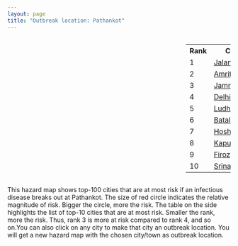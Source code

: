 ```yaml
---
layout: page
title: "Outbreak location: Pathankot"
---
```

<div style="width: 100%; overflow: auto;">
<div style="width: 75%; float: left;">
<div id="mapid">
<script src="https://buda-magenta.github.io/hazard_map/load_map.js"></script>

<script>
var marker_outbreak = L.marker([32.301710, 75.658642],{"autoPan": true}).addTo(map); marker_outbreak.bindTooltip("Pathankot").openTooltip();

var circle_1 = L.circle([31.292011, 75.568058], {"pane": "markerPane", "color": "red", "fill": true, "fillOpacity": 0.2, "fillRule": "evenodd", "lineCap": "round", "lineJoin": "round", "opacity": 1.0, "radius": 142162, "stroke": true, "weight": 3}).addTo(map);
circle_1.bindTooltip("Jalandhar<br>rank: 1<br>hazard index: 0.142163")
circle_1.bindPopup('<a href="https://buda-magenta.github.io/hazard_map/Jalandhar">Jalandhar</a>')

var circle_2 = L.circle([31.634308, 74.873679], {"pane": "markerPane", "color": "red", "fill": true, "fillOpacity": 0.2, "fillRule": "evenodd", "lineCap": "round", "lineJoin": "round", "opacity": 1.0, "radius": 104623, "stroke": true, "weight": 3}).addTo(map);
circle_2.bindTooltip("Amritsar<br>rank: 2<br>hazard index: 0.104623")
circle_2.bindPopup('<a href="https://buda-magenta.github.io/hazard_map/Amritsar">Amritsar</a>')

var circle_3 = L.circle([32.718561, 74.858092], {"pane": "markerPane", "color": "red", "fill": true, "fillOpacity": 0.2, "fillRule": "evenodd", "lineCap": "round", "lineJoin": "round", "opacity": 1.0, "radius": 49154, "stroke": true, "weight": 3}).addTo(map);
circle_3.bindTooltip("Jammu<br>rank: 3<br>hazard index: 0.049154")
circle_3.bindPopup('<a href="https://buda-magenta.github.io/hazard_map/Jammu">Jammu</a>')

var circle_4 = L.circle([28.651718, 77.221939], {"pane": "markerPane", "color": "red", "fill": true, "fillOpacity": 0.2, "fillRule": "evenodd", "lineCap": "round", "lineJoin": "round", "opacity": 1.0, "radius": 31518, "stroke": true, "weight": 3}).addTo(map);
circle_4.bindTooltip("Delhi<br>rank: 4<br>hazard index: 0.031518")
circle_4.bindPopup('<a href="https://buda-magenta.github.io/hazard_map/Delhi">Delhi</a>')

var circle_5 = L.circle([30.909016, 75.851601], {"pane": "markerPane", "color": "red", "fill": true, "fillOpacity": 0.2, "fillRule": "evenodd", "lineCap": "round", "lineJoin": "round", "opacity": 1.0, "radius": 16724, "stroke": true, "weight": 3}).addTo(map);
circle_5.bindTooltip("Ludhiana<br>rank: 5<br>hazard index: 0.016725")
circle_5.bindPopup('<a href="https://buda-magenta.github.io/hazard_map/Ludhiana">Ludhiana</a>')

var circle_6 = L.circle([31.819303, 75.199994], {"pane": "markerPane", "color": "red", "fill": true, "fillOpacity": 0.2, "fillRule": "evenodd", "lineCap": "round", "lineJoin": "round", "opacity": 1.0, "radius": 14445, "stroke": true, "weight": 3}).addTo(map);
circle_6.bindTooltip("Batala<br>rank: 6<br>hazard index: 0.014445")
circle_6.bindPopup('<a href="https://buda-magenta.github.io/hazard_map/Batala">Batala</a>')

var circle_7 = L.circle([31.608574, 75.846442], {"pane": "markerPane", "color": "red", "fill": true, "fillOpacity": 0.2, "fillRule": "evenodd", "lineCap": "round", "lineJoin": "round", "opacity": 1.0, "radius": 13960, "stroke": true, "weight": 3}).addTo(map);
circle_7.bindTooltip("Hoshiarpur<br>rank: 7<br>hazard index: 0.013960")
circle_7.bindPopup('<a href="https://buda-magenta.github.io/hazard_map/Hoshiarpur">Hoshiarpur</a>')

var circle_8 = L.circle([31.385241, 75.305523], {"pane": "markerPane", "color": "red", "fill": true, "fillOpacity": 0.2, "fillRule": "evenodd", "lineCap": "round", "lineJoin": "round", "opacity": 1.0, "radius": 3318, "stroke": true, "weight": 3}).addTo(map);
circle_8.bindTooltip("Kapurthala<br>rank: 8<br>hazard index: 0.003318")
circle_8.bindPopup('<a href="https://buda-magenta.github.io/hazard_map/Kapurthala">Kapurthala</a>')

var circle_9 = L.circle([30.885100, 74.660141], {"pane": "markerPane", "color": "red", "fill": true, "fillOpacity": 0.2, "fillRule": "evenodd", "lineCap": "round", "lineJoin": "round", "opacity": 1.0, "radius": 3256, "stroke": true, "weight": 3}).addTo(map);
circle_9.bindTooltip("Firozpur<br>rank: 9<br>hazard index: 0.003257")
circle_9.bindPopup('<a href="https://buda-magenta.github.io/hazard_map/Firozpur">Firozpur</a>')

var circle_10 = L.circle([34.074744, 74.820444], {"pane": "markerPane", "color": "red", "fill": true, "fillOpacity": 0.2, "fillRule": "evenodd", "lineCap": "round", "lineJoin": "round", "opacity": 1.0, "radius": 1685, "stroke": true, "weight": 3}).addTo(map);
circle_10.bindTooltip("Srinagar<br>rank: 10<br>hazard index: 0.001686")
circle_10.bindPopup('<a href="https://buda-magenta.github.io/hazard_map/Srinagar">Srinagar</a>')

var circle_11 = L.circle([31.104153, 77.170973], {"pane": "markerPane", "color": "red", "fill": true, "fillOpacity": 0.2, "fillRule": "evenodd", "lineCap": "round", "lineJoin": "round", "opacity": 1.0, "radius": 1322, "stroke": true, "weight": 3}).addTo(map);
circle_11.bindTooltip("Shimla<br>rank: 11<br>hazard index: 0.001323")
circle_11.bindPopup('<a href="https://buda-magenta.github.io/hazard_map/Shimla">Shimla</a>')

var circle_12 = L.circle([30.783987, 75.160574], {"pane": "markerPane", "color": "red", "fill": true, "fillOpacity": 0.2, "fillRule": "evenodd", "lineCap": "round", "lineJoin": "round", "opacity": 1.0, "radius": 1172, "stroke": true, "weight": 3}).addTo(map);
circle_12.bindTooltip("Moga<br>rank: 12<br>hazard index: 0.001172")
circle_12.bindPopup('<a href="https://buda-magenta.github.io/hazard_map/Moga">Moga</a>')

var circle_13 = L.circle([19.075990, 72.877393], {"pane": "markerPane", "color": "red", "fill": true, "fillOpacity": 0.2, "fillRule": "evenodd", "lineCap": "round", "lineJoin": "round", "opacity": 1.0, "radius": 1100, "stroke": true, "weight": 3}).addTo(map);
circle_13.bindTooltip("Mumbai<br>rank: 13<br>hazard index: 0.001101")
circle_13.bindPopup('<a href="https://buda-magenta.github.io/hazard_map/Mumbai">Mumbai</a>')

var circle_14 = L.circle([30.733442, 76.779714], {"pane": "markerPane", "color": "red", "fill": true, "fillOpacity": 0.2, "fillRule": "evenodd", "lineCap": "round", "lineJoin": "round", "opacity": 1.0, "radius": 1080, "stroke": true, "weight": 3}).addTo(map);
circle_14.bindTooltip("Chandigarh<br>rank: 14<br>hazard index: 0.001081")
circle_14.bindPopup('<a href="https://buda-magenta.github.io/hazard_map/Chandigarh">Chandigarh</a>')

var circle_15 = L.circle([26.838100, 80.934600], {"pane": "markerPane", "color": "red", "fill": true, "fillOpacity": 0.2, "fillRule": "evenodd", "lineCap": "round", "lineJoin": "round", "opacity": 1.0, "radius": 712, "stroke": true, "weight": 3}).addTo(map);
circle_15.bindTooltip("Lucknow<br>rank: 15<br>hazard index: 0.000713")
circle_15.bindPopup('<a href="https://buda-magenta.github.io/hazard_map/Lucknow">Lucknow</a>')

var circle_16 = L.circle([29.988077, 77.508130], {"pane": "markerPane", "color": "red", "fill": true, "fillOpacity": 0.2, "fillRule": "evenodd", "lineCap": "round", "lineJoin": "round", "opacity": 1.0, "radius": 675, "stroke": true, "weight": 3}).addTo(map);
circle_16.bindTooltip("Saharanpur<br>rank: 16<br>hazard index: 0.000676")
circle_16.bindPopup('<a href="https://buda-magenta.github.io/hazard_map/Saharanpur">Saharanpur</a>')

var circle_17 = L.circle([30.533129, 75.880760], {"pane": "markerPane", "color": "red", "fill": true, "fillOpacity": 0.2, "fillRule": "evenodd", "lineCap": "round", "lineJoin": "round", "opacity": 1.0, "radius": 627, "stroke": true, "weight": 3}).addTo(map);
circle_17.bindTooltip("Malerkotla<br>rank: 17<br>hazard index: 0.000627")
circle_17.bindPopup('<a href="https://buda-magenta.github.io/hazard_map/Malerkotla">Malerkotla</a>')

var circle_18 = L.circle([30.883006, 75.869732], {"pane": "markerPane", "color": "red", "fill": true, "fillOpacity": 0.2, "fillRule": "evenodd", "lineCap": "round", "lineJoin": "round", "opacity": 1.0, "radius": 608, "stroke": true, "weight": 3}).addTo(map);
circle_18.bindTooltip("S.A.S. Nagar<br>rank: 18<br>hazard index: 0.000609")
circle_18.bindPopup('<a href="https://buda-magenta.github.io/hazard_map/S.A.S._Nagar">S.A.S. Nagar</a>')

var circle_19 = L.circle([26.460914, 80.321759], {"pane": "markerPane", "color": "red", "fill": true, "fillOpacity": 0.2, "fillRule": "evenodd", "lineCap": "round", "lineJoin": "round", "opacity": 1.0, "radius": 600, "stroke": true, "weight": 3}).addTo(map);
circle_19.bindTooltip("Kanpur<br>rank: 19<br>hazard index: 0.000601")
circle_19.bindPopup('<a href="https://buda-magenta.github.io/hazard_map/Kanpur">Kanpur</a>')

var circle_20 = L.circle([25.531031, 78.652689], {"pane": "markerPane", "color": "red", "fill": true, "fillOpacity": 0.2, "fillRule": "evenodd", "lineCap": "round", "lineJoin": "round", "opacity": 1.0, "radius": 599, "stroke": true, "weight": 3}).addTo(map);
circle_20.bindTooltip("Jhansi<br>rank: 20<br>hazard index: 0.000599")
circle_20.bindPopup('<a href="https://buda-magenta.github.io/hazard_map/Jhansi">Jhansi</a>')

var circle_21 = L.circle([29.391275, 76.977168], {"pane": "markerPane", "color": "red", "fill": true, "fillOpacity": 0.2, "fillRule": "evenodd", "lineCap": "round", "lineJoin": "round", "opacity": 1.0, "radius": 538, "stroke": true, "weight": 3}).addTo(map);
circle_21.bindTooltip("Panipat<br>rank: 21<br>hazard index: 0.000539")
circle_21.bindPopup('<a href="https://buda-magenta.github.io/hazard_map/Panipat">Panipat</a>')

var circle_22 = L.circle([23.021624, 72.579707], {"pane": "markerPane", "color": "red", "fill": true, "fillOpacity": 0.2, "fillRule": "evenodd", "lineCap": "round", "lineJoin": "round", "opacity": 1.0, "radius": 532, "stroke": true, "weight": 3}).addTo(map);
circle_22.bindTooltip("Ahmedabad<br>rank: 22<br>hazard index: 0.000532")
circle_22.bindPopup('<a href="https://buda-magenta.github.io/hazard_map/Ahmedabad">Ahmedabad</a>')

var circle_23 = L.circle([29.680327, 76.989625], {"pane": "markerPane", "color": "red", "fill": true, "fillOpacity": 0.2, "fillRule": "evenodd", "lineCap": "round", "lineJoin": "round", "opacity": 1.0, "radius": 525, "stroke": true, "weight": 3}).addTo(map);
circle_23.bindTooltip("Karnal<br>rank: 23<br>hazard index: 0.000525")
circle_23.bindPopup('<a href="https://buda-magenta.github.io/hazard_map/Karnal">Karnal</a>')

var circle_24 = L.circle([22.541418, 88.357691], {"pane": "markerPane", "color": "red", "fill": true, "fillOpacity": 0.2, "fillRule": "evenodd", "lineCap": "round", "lineJoin": "round", "opacity": 1.0, "radius": 496, "stroke": true, "weight": 3}).addTo(map);
circle_24.bindTooltip("Kolkata<br>rank: 24<br>hazard index: 0.000496")
circle_24.bindPopup('<a href="https://buda-magenta.github.io/hazard_map/Kolkata">Kolkata</a>')

var circle_25 = L.circle([28.428262, 77.002700], {"pane": "markerPane", "color": "red", "fill": true, "fillOpacity": 0.2, "fillRule": "evenodd", "lineCap": "round", "lineJoin": "round", "opacity": 1.0, "radius": 445, "stroke": true, "weight": 3}).addTo(map);
circle_25.bindTooltip("Gurgaon<br>rank: 25<br>hazard index: 0.000446")
circle_25.bindPopup('<a href="https://buda-magenta.github.io/hazard_map/Gurgaon">Gurgaon</a>')

var circle_26 = L.circle([28.863842, 78.805778], {"pane": "markerPane", "color": "red", "fill": true, "fillOpacity": 0.2, "fillRule": "evenodd", "lineCap": "round", "lineJoin": "round", "opacity": 1.0, "radius": 434, "stroke": true, "weight": 3}).addTo(map);
circle_26.bindTooltip("Moradabad<br>rank: 26<br>hazard index: 0.000434")
circle_26.bindPopup('<a href="https://buda-magenta.github.io/hazard_map/Moradabad">Moradabad</a>')

var circle_27 = L.circle([28.402979, 77.310384], {"pane": "markerPane", "color": "red", "fill": true, "fillOpacity": 0.2, "fillRule": "evenodd", "lineCap": "round", "lineJoin": "round", "opacity": 1.0, "radius": 409, "stroke": true, "weight": 3}).addTo(map);
circle_27.bindTooltip("Faridabad<br>rank: 27<br>hazard index: 0.000409")
circle_27.bindPopup('<a href="https://buda-magenta.github.io/hazard_map/Faridabad">Faridabad</a>')

var circle_28 = L.circle([28.457876, 79.405571], {"pane": "markerPane", "color": "red", "fill": true, "fillOpacity": 0.2, "fillRule": "evenodd", "lineCap": "round", "lineJoin": "round", "opacity": 1.0, "radius": 369, "stroke": true, "weight": 3}).addTo(map);
circle_28.bindTooltip("Bareilly<br>rank: 28<br>hazard index: 0.000370")
circle_28.bindPopup('<a href="https://buda-magenta.github.io/hazard_map/Bareilly">Bareilly</a>')

var circle_29 = L.circle([30.179115, 75.047102], {"pane": "markerPane", "color": "red", "fill": true, "fillOpacity": 0.2, "fillRule": "evenodd", "lineCap": "round", "lineJoin": "round", "opacity": 1.0, "radius": 353, "stroke": true, "weight": 3}).addTo(map);
circle_29.bindTooltip("Bathinda<br>rank: 29<br>hazard index: 0.000353")
circle_29.bindPopup('<a href="https://buda-magenta.github.io/hazard_map/Bathinda">Bathinda</a>')

var circle_30 = L.circle([28.901090, 76.580194], {"pane": "markerPane", "color": "red", "fill": true, "fillOpacity": 0.2, "fillRule": "evenodd", "lineCap": "round", "lineJoin": "round", "opacity": 1.0, "radius": 324, "stroke": true, "weight": 3}).addTo(map);
circle_30.bindTooltip("Rohtak<br>rank: 30<br>hazard index: 0.000324")
circle_30.bindPopup('<a href="https://buda-magenta.github.io/hazard_map/Rohtak">Rohtak</a>')

var circle_31 = L.circle([12.979120, 77.591300], {"pane": "markerPane", "color": "red", "fill": true, "fillOpacity": 0.2, "fillRule": "evenodd", "lineCap": "round", "lineJoin": "round", "opacity": 1.0, "radius": 284, "stroke": true, "weight": 3}).addTo(map);
circle_31.bindTooltip("Bangalore<br>rank: 31<br>hazard index: 0.000285")
circle_31.bindPopup('<a href="https://buda-magenta.github.io/hazard_map/Bangalore">Bangalore</a>')

var circle_32 = L.circle([29.000653, 77.768229], {"pane": "markerPane", "color": "red", "fill": true, "fillOpacity": 0.2, "fillRule": "evenodd", "lineCap": "round", "lineJoin": "round", "opacity": 1.0, "radius": 274, "stroke": true, "weight": 3}).addTo(map);
circle_32.bindTooltip("Meerut<br>rank: 32<br>hazard index: 0.000274")
circle_32.bindPopup('<a href="https://buda-magenta.github.io/hazard_map/Meerut">Meerut</a>')

var circle_33 = L.circle([30.145054, 74.195660], {"pane": "markerPane", "color": "red", "fill": true, "fillOpacity": 0.2, "fillRule": "evenodd", "lineCap": "round", "lineJoin": "round", "opacity": 1.0, "radius": 257, "stroke": true, "weight": 3}).addTo(map);
circle_33.bindTooltip("Abohar<br>rank: 33<br>hazard index: 0.000258")
circle_33.bindPopup('<a href="https://buda-magenta.github.io/hazard_map/Abohar">Abohar</a>')

var circle_34 = L.circle([29.003314, 77.016732], {"pane": "markerPane", "color": "red", "fill": true, "fillOpacity": 0.2, "fillRule": "evenodd", "lineCap": "round", "lineJoin": "round", "opacity": 1.0, "radius": 252, "stroke": true, "weight": 3}).addTo(map);
circle_34.bindTooltip("Sonipat<br>rank: 34<br>hazard index: 0.000252")
circle_34.bindPopup('<a href="https://buda-magenta.github.io/hazard_map/Sonipat">Sonipat</a>')

var circle_35 = L.circle([26.671329, 83.364583], {"pane": "markerPane", "color": "red", "fill": true, "fillOpacity": 0.2, "fillRule": "evenodd", "lineCap": "round", "lineJoin": "round", "opacity": 1.0, "radius": 242, "stroke": true, "weight": 3}).addTo(map);
circle_35.bindTooltip("Gorakhpur<br>rank: 35<br>hazard index: 0.000243")
circle_35.bindPopup('<a href="https://buda-magenta.github.io/hazard_map/Gorakhpur">Gorakhpur</a>')

var circle_36 = L.circle([26.296772, 73.035143], {"pane": "markerPane", "color": "red", "fill": true, "fillOpacity": 0.2, "fillRule": "evenodd", "lineCap": "round", "lineJoin": "round", "opacity": 1.0, "radius": 233, "stroke": true, "weight": 3}).addTo(map);
circle_36.bindTooltip("Jodhpur<br>rank: 36<br>hazard index: 0.000234")
circle_36.bindPopup('<a href="https://buda-magenta.github.io/hazard_map/Jodhpur">Jodhpur</a>')

var circle_37 = L.circle([25.609324, 85.123525], {"pane": "markerPane", "color": "red", "fill": true, "fillOpacity": 0.2, "fillRule": "evenodd", "lineCap": "round", "lineJoin": "round", "opacity": 1.0, "radius": 204, "stroke": true, "weight": 3}).addTo(map);
circle_37.bindTooltip("Patna<br>rank: 37<br>hazard index: 0.000205")
circle_37.bindPopup('<a href="https://buda-magenta.github.io/hazard_map/Patna">Patna</a>')

var circle_38 = L.circle([27.175255, 78.009816], {"pane": "markerPane", "color": "red", "fill": true, "fillOpacity": 0.2, "fillRule": "evenodd", "lineCap": "round", "lineJoin": "round", "opacity": 1.0, "radius": 199, "stroke": true, "weight": 3}).addTo(map);
circle_38.bindTooltip("Agra<br>rank: 38<br>hazard index: 0.000199")
circle_38.bindPopup('<a href="https://buda-magenta.github.io/hazard_map/Agra">Agra</a>')

var circle_39 = L.circle([17.388786, 78.461065], {"pane": "markerPane", "color": "red", "fill": true, "fillOpacity": 0.2, "fillRule": "evenodd", "lineCap": "round", "lineJoin": "round", "opacity": 1.0, "radius": 199, "stroke": true, "weight": 3}).addTo(map);
circle_39.bindTooltip("Hyderabad<br>rank: 39<br>hazard index: 0.000199")
circle_39.bindPopup('<a href="https://buda-magenta.github.io/hazard_map/Hyderabad">Hyderabad</a>')

var circle_40 = L.circle([26.915458, 75.818982], {"pane": "markerPane", "color": "red", "fill": true, "fillOpacity": 0.2, "fillRule": "evenodd", "lineCap": "round", "lineJoin": "round", "opacity": 1.0, "radius": 193, "stroke": true, "weight": 3}).addTo(map);
circle_40.bindTooltip("Jaipur<br>rank: 40<br>hazard index: 0.000193")
circle_40.bindPopup('<a href="https://buda-magenta.github.io/hazard_map/Jaipur">Jaipur</a>')

var circle_41 = L.circle([30.384367, 76.770421], {"pane": "markerPane", "color": "red", "fill": true, "fillOpacity": 0.2, "fillRule": "evenodd", "lineCap": "round", "lineJoin": "round", "opacity": 1.0, "radius": 190, "stroke": true, "weight": 3}).addTo(map);
circle_41.bindTooltip("Ambala<br>rank: 41<br>hazard index: 0.000191")
circle_41.bindPopup('<a href="https://buda-magenta.github.io/hazard_map/Ambala">Ambala</a>')

var circle_42 = L.circle([29.583333, 75.083333], {"pane": "markerPane", "color": "red", "fill": true, "fillOpacity": 0.2, "fillRule": "evenodd", "lineCap": "round", "lineJoin": "round", "opacity": 1.0, "radius": 190, "stroke": true, "weight": 3}).addTo(map);
circle_42.bindTooltip("Sirsa<br>rank: 42<br>hazard index: 0.000191")
circle_42.bindPopup('<a href="https://buda-magenta.github.io/hazard_map/Sirsa">Sirsa</a>')

var circle_43 = L.circle([27.876990, 78.137290], {"pane": "markerPane", "color": "red", "fill": true, "fillOpacity": 0.2, "fillRule": "evenodd", "lineCap": "round", "lineJoin": "round", "opacity": 1.0, "radius": 182, "stroke": true, "weight": 3}).addTo(map);
circle_43.bindTooltip("Aligarh<br>rank: 43<br>hazard index: 0.000182")
circle_43.bindPopup('<a href="https://buda-magenta.github.io/hazard_map/Aligarh">Aligarh</a>')

var circle_44 = L.circle([28.733400, 77.298600], {"pane": "markerPane", "color": "red", "fill": true, "fillOpacity": 0.2, "fillRule": "evenodd", "lineCap": "round", "lineJoin": "round", "opacity": 1.0, "radius": 179, "stroke": true, "weight": 3}).addTo(map);
circle_44.bindTooltip("Loni<br>rank: 44<br>hazard index: 0.000180")
circle_44.bindPopup('<a href="https://buda-magenta.github.io/hazard_map/Loni">Loni</a>')

var circle_45 = L.circle([13.083694, 80.270186], {"pane": "markerPane", "color": "red", "fill": true, "fillOpacity": 0.2, "fillRule": "evenodd", "lineCap": "round", "lineJoin": "round", "opacity": 1.0, "radius": 173, "stroke": true, "weight": 3}).addTo(map);
circle_45.bindTooltip("Chennai<br>rank: 45<br>hazard index: 0.000174")
circle_45.bindPopup('<a href="https://buda-magenta.github.io/hazard_map/Chennai">Chennai</a>')

var circle_46 = L.circle([25.335649, 83.007629], {"pane": "markerPane", "color": "red", "fill": true, "fillOpacity": 0.2, "fillRule": "evenodd", "lineCap": "round", "lineJoin": "round", "opacity": 1.0, "radius": 173, "stroke": true, "weight": 3}).addTo(map);
circle_46.bindTooltip("Varanasi<br>rank: 46<br>hazard index: 0.000173")
circle_46.bindPopup('<a href="https://buda-magenta.github.io/hazard_map/Varanasi">Varanasi</a>')

var circle_47 = L.circle([30.283140, 74.522997], {"pane": "markerPane", "color": "red", "fill": true, "fillOpacity": 0.2, "fillRule": "evenodd", "lineCap": "round", "lineJoin": "round", "opacity": 1.0, "radius": 173, "stroke": true, "weight": 3}).addTo(map);
circle_47.bindTooltip("Muktsar<br>rank: 47<br>hazard index: 0.000173")
circle_47.bindPopup('<a href="https://buda-magenta.github.io/hazard_map/Muktsar">Muktsar</a>')

var circle_48 = L.circle([18.521428, 73.854454], {"pane": "markerPane", "color": "red", "fill": true, "fillOpacity": 0.2, "fillRule": "evenodd", "lineCap": "round", "lineJoin": "round", "opacity": 1.0, "radius": 169, "stroke": true, "weight": 3}).addTo(map);
circle_48.bindTooltip("Pune<br>rank: 48<br>hazard index: 0.000169")
circle_48.bindPopup('<a href="https://buda-magenta.github.io/hazard_map/Pune">Pune</a>')

var circle_49 = L.circle([29.168807, 75.746110], {"pane": "markerPane", "color": "red", "fill": true, "fillOpacity": 0.2, "fillRule": "evenodd", "lineCap": "round", "lineJoin": "round", "opacity": 1.0, "radius": 165, "stroke": true, "weight": 3}).addTo(map);
circle_49.bindTooltip("Hisar<br>rank: 49<br>hazard index: 0.000166")
circle_49.bindPopup('<a href="https://buda-magenta.github.io/hazard_map/Hisar">Hisar</a>')

var circle_50 = L.circle([23.258486, 77.401989], {"pane": "markerPane", "color": "red", "fill": true, "fillOpacity": 0.2, "fillRule": "evenodd", "lineCap": "round", "lineJoin": "round", "opacity": 1.0, "radius": 157, "stroke": true, "weight": 3}).addTo(map);
circle_50.bindTooltip("Bhopal<br>rank: 50<br>hazard index: 0.000158")
circle_50.bindPopup('<a href="https://buda-magenta.github.io/hazard_map/Bhopal">Bhopal</a>')

var circle_51 = L.circle([28.015929, 73.317137], {"pane": "markerPane", "color": "red", "fill": true, "fillOpacity": 0.2, "fillRule": "evenodd", "lineCap": "round", "lineJoin": "round", "opacity": 1.0, "radius": 146, "stroke": true, "weight": 3}).addTo(map);
circle_51.bindTooltip("Bikaner<br>rank: 51<br>hazard index: 0.000146")
circle_51.bindPopup('<a href="https://buda-magenta.github.io/hazard_map/Bikaner">Bikaner</a>')

var circle_52 = L.circle([25.438130, 81.833800], {"pane": "markerPane", "color": "red", "fill": true, "fillOpacity": 0.2, "fillRule": "evenodd", "lineCap": "round", "lineJoin": "round", "opacity": 1.0, "radius": 145, "stroke": true, "weight": 3}).addTo(map);
circle_52.bindTooltip("Allahabad<br>rank: 52<br>hazard index: 0.000146")
circle_52.bindPopup('<a href="https://buda-magenta.github.io/hazard_map/Allahabad">Allahabad</a>')

var circle_53 = L.circle([28.660965, 76.834676], {"pane": "markerPane", "color": "red", "fill": true, "fillOpacity": 0.2, "fillRule": "evenodd", "lineCap": "round", "lineJoin": "round", "opacity": 1.0, "radius": 142, "stroke": true, "weight": 3}).addTo(map);
circle_53.bindTooltip("Bahadurgarh<br>rank: 53<br>hazard index: 0.000143")
circle_53.bindPopup('<a href="https://buda-magenta.github.io/hazard_map/Bahadurgarh">Bahadurgarh</a>')

var circle_54 = L.circle([21.170200, 72.831100], {"pane": "markerPane", "color": "red", "fill": true, "fillOpacity": 0.2, "fillRule": "evenodd", "lineCap": "round", "lineJoin": "round", "opacity": 1.0, "radius": 133, "stroke": true, "weight": 3}).addTo(map);
circle_54.bindTooltip("Surat<br>rank: 54<br>hazard index: 0.000133")
circle_54.bindPopup('<a href="https://buda-magenta.github.io/hazard_map/Surat">Surat</a>')

var circle_55 = L.circle([29.301826, 76.338471], {"pane": "markerPane", "color": "red", "fill": true, "fillOpacity": 0.2, "fillRule": "evenodd", "lineCap": "round", "lineJoin": "round", "opacity": 1.0, "radius": 123, "stroke": true, "weight": 3}).addTo(map);
circle_55.bindTooltip("Jind<br>rank: 55<br>hazard index: 0.000123")
circle_55.bindPopup('<a href="https://buda-magenta.github.io/hazard_map/Jind">Jind</a>')

var circle_56 = L.circle([28.753900, 77.399900], {"pane": "markerPane", "color": "red", "fill": true, "fillOpacity": 0.2, "fillRule": "evenodd", "lineCap": "round", "lineJoin": "round", "opacity": 1.0, "radius": 121, "stroke": true, "weight": 3}).addTo(map);
circle_56.bindTooltip("Khora<br>rank: 56<br>hazard index: 0.000121")
circle_56.bindPopup('<a href="https://buda-magenta.github.io/hazard_map/Khora">Khora</a>')

var circle_57 = L.circle([21.149813, 79.082056], {"pane": "markerPane", "color": "red", "fill": true, "fillOpacity": 0.2, "fillRule": "evenodd", "lineCap": "round", "lineJoin": "round", "opacity": 1.0, "radius": 118, "stroke": true, "weight": 3}).addTo(map);
circle_57.bindTooltip("Nagpur<br>rank: 57<br>hazard index: 0.000118")
circle_57.bindPopup('<a href="https://buda-magenta.github.io/hazard_map/Nagpur">Nagpur</a>')

var circle_58 = L.circle([26.203725, 78.157363], {"pane": "markerPane", "color": "red", "fill": true, "fillOpacity": 0.2, "fillRule": "evenodd", "lineCap": "round", "lineJoin": "round", "opacity": 1.0, "radius": 115, "stroke": true, "weight": 3}).addTo(map);
circle_58.bindTooltip("Gwalior<br>rank: 58<br>hazard index: 0.000116")
circle_58.bindPopup('<a href="https://buda-magenta.github.io/hazard_map/Gwalior">Gwalior</a>')

var circle_59 = L.circle([30.211200, 77.286390], {"pane": "markerPane", "color": "red", "fill": true, "fillOpacity": 0.2, "fillRule": "evenodd", "lineCap": "round", "lineJoin": "round", "opacity": 1.0, "radius": 107, "stroke": true, "weight": 3}).addTo(map);
circle_59.bindTooltip("Yamunanagar<br>rank: 59<br>hazard index: 0.000108")
circle_59.bindPopup('<a href="https://buda-magenta.github.io/hazard_map/Yamunanagar">Yamunanagar</a>')

var circle_60 = L.circle([30.370469, 75.504017], {"pane": "markerPane", "color": "red", "fill": true, "fillOpacity": 0.2, "fillRule": "evenodd", "lineCap": "round", "lineJoin": "round", "opacity": 1.0, "radius": 106, "stroke": true, "weight": 3}).addTo(map);
circle_60.bindTooltip("Barnala<br>rank: 60<br>hazard index: 0.000107")
circle_60.bindPopup('<a href="https://buda-magenta.github.io/hazard_map/Barnala">Barnala</a>')

var circle_61 = L.circle([30.325565, 78.043681], {"pane": "markerPane", "color": "red", "fill": true, "fillOpacity": 0.2, "fillRule": "evenodd", "lineCap": "round", "lineJoin": "round", "opacity": 1.0, "radius": 101, "stroke": true, "weight": 3}).addTo(map);
circle_61.bindTooltip("Dehradun<br>rank: 61<br>hazard index: 0.000101")
circle_61.bindPopup('<a href="https://buda-magenta.github.io/hazard_map/Dehradun">Dehradun</a>')

var circle_62 = L.circle([15.398403, 73.812918], {"pane": "markerPane", "color": "red", "fill": true, "fillOpacity": 0.2, "fillRule": "evenodd", "lineCap": "round", "lineJoin": "round", "opacity": 1.0, "radius": 101, "stroke": true, "weight": 3}).addTo(map);
circle_62.bindTooltip("Vasco Da Gama<br>rank: 62<br>hazard index: 0.000101")
circle_62.bindPopup('<a href="https://buda-magenta.github.io/hazard_map/Vasco_Da_Gama">Vasco Da Gama</a>')

var circle_63 = L.circle([29.938447, 78.145298], {"pane": "markerPane", "color": "red", "fill": true, "fillOpacity": 0.2, "fillRule": "evenodd", "lineCap": "round", "lineJoin": "round", "opacity": 1.0, "radius": 101, "stroke": true, "weight": 3}).addTo(map);
circle_63.bindTooltip("Haridwar<br>rank: 63<br>hazard index: 0.000101")
circle_63.bindPopup('<a href="https://buda-magenta.github.io/hazard_map/Haridwar">Haridwar</a>')

var circle_64 = L.circle([26.180598, 91.753943], {"pane": "markerPane", "color": "red", "fill": true, "fillOpacity": 0.2, "fillRule": "evenodd", "lineCap": "round", "lineJoin": "round", "opacity": 1.0, "radius": 99, "stroke": true, "weight": 3}).addTo(map);
circle_64.bindTooltip("Guwahati<br>rank: 64<br>hazard index: 0.000099")
circle_64.bindPopup('<a href="https://buda-magenta.github.io/hazard_map/Guwahati">Guwahati</a>')

var circle_65 = L.circle([30.209087, 76.339872], {"pane": "markerPane", "color": "red", "fill": true, "fillOpacity": 0.2, "fillRule": "evenodd", "lineCap": "round", "lineJoin": "round", "opacity": 1.0, "radius": 98, "stroke": true, "weight": 3}).addTo(map);
circle_65.bindTooltip("Patiala<br>rank: 65<br>hazard index: 0.000098")
circle_65.bindPopup('<a href="https://buda-magenta.github.io/hazard_map/Patiala">Patiala</a>')

var circle_66 = L.circle([29.448006, 77.740685], {"pane": "markerPane", "color": "red", "fill": true, "fillOpacity": 0.2, "fillRule": "evenodd", "lineCap": "round", "lineJoin": "round", "opacity": 1.0, "radius": 98, "stroke": true, "weight": 3}).addTo(map);
circle_66.bindTooltip("Muzaffarnagar<br>rank: 66<br>hazard index: 0.000098")
circle_66.bindPopup('<a href="https://buda-magenta.github.io/hazard_map/Muzaffarnagar">Muzaffarnagar</a>')

var circle_67 = L.circle([28.740613, 77.835426], {"pane": "markerPane", "color": "red", "fill": true, "fillOpacity": 0.2, "fillRule": "evenodd", "lineCap": "round", "lineJoin": "round", "opacity": 1.0, "radius": 92, "stroke": true, "weight": 3}).addTo(map);
circle_67.bindTooltip("Hapur<br>rank: 67<br>hazard index: 0.000093")
circle_67.bindPopup('<a href="https://buda-magenta.github.io/hazard_map/Hapur">Hapur</a>')

var circle_68 = L.circle([26.148658, 85.340013], {"pane": "markerPane", "color": "red", "fill": true, "fillOpacity": 0.2, "fillRule": "evenodd", "lineCap": "round", "lineJoin": "round", "opacity": 1.0, "radius": 90, "stroke": true, "weight": 3}).addTo(map);
circle_68.bindTooltip("Muzaffarpur<br>rank: 68<br>hazard index: 0.000091")
circle_68.bindPopup('<a href="https://buda-magenta.github.io/hazard_map/Muzaffarpur">Muzaffarpur</a>')

var circle_69 = L.circle([27.912633, 79.746563], {"pane": "markerPane", "color": "red", "fill": true, "fillOpacity": 0.2, "fillRule": "evenodd", "lineCap": "round", "lineJoin": "round", "opacity": 1.0, "radius": 89, "stroke": true, "weight": 3}).addTo(map);
circle_69.bindTooltip("Shahjahanpur<br>rank: 69<br>hazard index: 0.000090")
circle_69.bindPopup('<a href="https://buda-magenta.github.io/hazard_map/Shahjahanpur">Shahjahanpur</a>')

var circle_70 = L.circle([28.570784, 77.327107], {"pane": "markerPane", "color": "red", "fill": true, "fillOpacity": 0.2, "fillRule": "evenodd", "lineCap": "round", "lineJoin": "round", "opacity": 1.0, "radius": 89, "stroke": true, "weight": 3}).addTo(map);
circle_70.bindTooltip("Noida<br>rank: 70<br>hazard index: 0.000090")
circle_70.bindPopup('<a href="https://buda-magenta.github.io/hazard_map/Noida">Noida</a>')

var circle_71 = L.circle([28.794068, 79.185930], {"pane": "markerPane", "color": "red", "fill": true, "fillOpacity": 0.2, "fillRule": "evenodd", "lineCap": "round", "lineJoin": "round", "opacity": 1.0, "radius": 83, "stroke": true, "weight": 3}).addTo(map);
circle_71.bindTooltip("Rampur<br>rank: 71<br>hazard index: 0.000083")
circle_71.bindPopup('<a href="https://buda-magenta.github.io/hazard_map/Rampur">Rampur</a>')

var circle_72 = L.circle([27.177366, 78.389912], {"pane": "markerPane", "color": "red", "fill": true, "fillOpacity": 0.2, "fillRule": "evenodd", "lineCap": "round", "lineJoin": "round", "opacity": 1.0, "radius": 81, "stroke": true, "weight": 3}).addTo(map);
circle_72.bindTooltip("Firozabad<br>rank: 72<br>hazard index: 0.000082")
circle_72.bindPopup('<a href="https://buda-magenta.github.io/hazard_map/Firozabad">Firozabad</a>')

var circle_73 = L.circle([20.266777, 85.843559], {"pane": "markerPane", "color": "red", "fill": true, "fillOpacity": 0.2, "fillRule": "evenodd", "lineCap": "round", "lineJoin": "round", "opacity": 1.0, "radius": 80, "stroke": true, "weight": 3}).addTo(map);
circle_73.bindTooltip("Bhubaneswar<br>rank: 73<br>hazard index: 0.000080")
circle_73.bindPopup('<a href="https://buda-magenta.github.io/hazard_map/Bhubaneswar">Bhubaneswar</a>')

var circle_74 = L.circle([27.633333, 77.583333], {"pane": "markerPane", "color": "red", "fill": true, "fillOpacity": 0.2, "fillRule": "evenodd", "lineCap": "round", "lineJoin": "round", "opacity": 1.0, "radius": 76, "stroke": true, "weight": 3}).addTo(map);
circle_74.bindTooltip("Mathura<br>rank: 74<br>hazard index: 0.000076")
circle_74.bindPopup('<a href="https://buda-magenta.github.io/hazard_map/Mathura">Mathura</a>')

var circle_75 = L.circle([23.370035, 85.325013], {"pane": "markerPane", "color": "red", "fill": true, "fillOpacity": 0.2, "fillRule": "evenodd", "lineCap": "round", "lineJoin": "round", "opacity": 1.0, "radius": 73, "stroke": true, "weight": 3}).addTo(map);
circle_75.bindTooltip("Ranchi<br>rank: 75<br>hazard index: 0.000073")
circle_75.bindPopup('<a href="https://buda-magenta.github.io/hazard_map/Ranchi">Ranchi</a>')

var circle_76 = L.circle([29.869350, 77.890212], {"pane": "markerPane", "color": "red", "fill": true, "fillOpacity": 0.2, "fillRule": "evenodd", "lineCap": "round", "lineJoin": "round", "opacity": 1.0, "radius": 69, "stroke": true, "weight": 3}).addTo(map);
circle_76.bindTooltip("Roorkee<br>rank: 76<br>hazard index: 0.000069")
circle_76.bindPopup('<a href="https://buda-magenta.github.io/hazard_map/Roorkee">Roorkee</a>')

var circle_77 = L.circle([26.698885, 88.320030], {"pane": "markerPane", "color": "red", "fill": true, "fillOpacity": 0.2, "fillRule": "evenodd", "lineCap": "round", "lineJoin": "round", "opacity": 1.0, "radius": 64, "stroke": true, "weight": 3}).addTo(map);
circle_77.bindTooltip("Bagdogra<br>rank: 77<br>hazard index: 0.000064")
circle_77.bindPopup('<a href="https://buda-magenta.github.io/hazard_map/Bagdogra">Bagdogra</a>')

var circle_78 = L.circle([23.687130, 86.974659], {"pane": "markerPane", "color": "red", "fill": true, "fillOpacity": 0.2, "fillRule": "evenodd", "lineCap": "round", "lineJoin": "round", "opacity": 1.0, "radius": 62, "stroke": true, "weight": 3}).addTo(map);
circle_78.bindTooltip("Asansol<br>rank: 78<br>hazard index: 0.000062")
circle_78.bindPopup('<a href="https://buda-magenta.github.io/hazard_map/Asansol">Asansol</a>')

var circle_79 = L.circle([19.194329, 72.970178], {"pane": "markerPane", "color": "red", "fill": true, "fillOpacity": 0.2, "fillRule": "evenodd", "lineCap": "round", "lineJoin": "round", "opacity": 1.0, "radius": 61, "stroke": true, "weight": 3}).addTo(map);
circle_79.bindTooltip("Thane<br>rank: 79<br>hazard index: 0.000062")
circle_79.bindPopup('<a href="https://buda-magenta.github.io/hazard_map/Thane">Thane</a>')

var circle_80 = L.circle([22.720362, 75.868200], {"pane": "markerPane", "color": "red", "fill": true, "fillOpacity": 0.2, "fillRule": "evenodd", "lineCap": "round", "lineJoin": "round", "opacity": 1.0, "radius": 60, "stroke": true, "weight": 3}).addTo(map);
circle_80.bindTooltip("Indore<br>rank: 80<br>hazard index: 0.000061")
circle_80.bindPopup('<a href="https://buda-magenta.github.io/hazard_map/Indore">Indore</a>')

var circle_81 = L.circle([28.195647, 76.616518], {"pane": "markerPane", "color": "red", "fill": true, "fillOpacity": 0.2, "fillRule": "evenodd", "lineCap": "round", "lineJoin": "round", "opacity": 1.0, "radius": 60, "stroke": true, "weight": 3}).addTo(map);
circle_81.bindTooltip("Rewari<br>rank: 81<br>hazard index: 0.000061")
circle_81.bindPopup('<a href="https://buda-magenta.github.io/hazard_map/Rewari">Rewari</a>')

var circle_82 = L.circle([28.793170, 76.139128], {"pane": "markerPane", "color": "red", "fill": true, "fillOpacity": 0.2, "fillRule": "evenodd", "lineCap": "round", "lineJoin": "round", "opacity": 1.0, "radius": 59, "stroke": true, "weight": 3}).addTo(map);
circle_82.bindTooltip("Bhiwani<br>rank: 82<br>hazard index: 0.000060")
circle_82.bindPopup('<a href="https://buda-magenta.github.io/hazard_map/Bhiwani">Bhiwani</a>')

var circle_83 = L.circle([30.129326, 77.245483], {"pane": "markerPane", "color": "red", "fill": true, "fillOpacity": 0.2, "fillRule": "evenodd", "lineCap": "round", "lineJoin": "round", "opacity": 1.0, "radius": 57, "stroke": true, "weight": 3}).addTo(map);
circle_83.bindTooltip("Jagadhri<br>rank: 83<br>hazard index: 0.000057")
circle_83.bindPopup('<a href="https://buda-magenta.github.io/hazard_map/Jagadhri">Jagadhri</a>')

var circle_84 = L.circle([25.773344, 84.784977], {"pane": "markerPane", "color": "red", "fill": true, "fillOpacity": 0.2, "fillRule": "evenodd", "lineCap": "round", "lineJoin": "round", "opacity": 1.0, "radius": 55, "stroke": true, "weight": 3}).addTo(map);
circle_84.bindTooltip("Chapra<br>rank: 84<br>hazard index: 0.000055")
circle_84.bindPopup('<a href="https://buda-magenta.github.io/hazard_map/Chapra">Chapra</a>')

var circle_85 = L.circle([22.297314, 73.194257], {"pane": "markerPane", "color": "red", "fill": true, "fillOpacity": 0.2, "fillRule": "evenodd", "lineCap": "round", "lineJoin": "round", "opacity": 1.0, "radius": 55, "stroke": true, "weight": 3}).addTo(map);
circle_85.bindTooltip("Vadodara<br>rank: 85<br>hazard index: 0.000055")
circle_85.bindPopup('<a href="https://buda-magenta.github.io/hazard_map/Vadodara">Vadodara</a>')

var circle_86 = L.circle([25.565691, 80.063489], {"pane": "markerPane", "color": "red", "fill": true, "fillOpacity": 0.2, "fillRule": "evenodd", "lineCap": "round", "lineJoin": "round", "opacity": 1.0, "radius": 55, "stroke": true, "weight": 3}).addTo(map);
circle_86.bindTooltip("Khanna<br>rank: 86<br>hazard index: 0.000055")
circle_86.bindPopup('<a href="https://buda-magenta.github.io/hazard_map/Khanna">Khanna</a>')

var circle_87 = L.circle([9.931308, 76.267414], {"pane": "markerPane", "color": "red", "fill": true, "fillOpacity": 0.2, "fillRule": "evenodd", "lineCap": "round", "lineJoin": "round", "opacity": 1.0, "radius": 52, "stroke": true, "weight": 3}).addTo(map);
circle_87.bindTooltip("Kochi<br>rank: 87<br>hazard index: 0.000053")
circle_87.bindPopup('<a href="https://buda-magenta.github.io/hazard_map/Kochi">Kochi</a>')

var circle_88 = L.circle([19.169335, 77.311013], {"pane": "markerPane", "color": "red", "fill": true, "fillOpacity": 0.2, "fillRule": "evenodd", "lineCap": "round", "lineJoin": "round", "opacity": 1.0, "radius": 52, "stroke": true, "weight": 3}).addTo(map);
circle_88.bindTooltip("Nanded Waghala<br>rank: 88<br>hazard index: 0.000052")
circle_88.bindPopup('<a href="https://buda-magenta.github.io/hazard_map/Nanded_Waghala">Nanded Waghala</a>')

var circle_89 = L.circle([23.535048, 87.338043], {"pane": "markerPane", "color": "red", "fill": true, "fillOpacity": 0.2, "fillRule": "evenodd", "lineCap": "round", "lineJoin": "round", "opacity": 1.0, "radius": 51, "stroke": true, "weight": 3}).addTo(map);
circle_89.bindTooltip("Durgapur<br>rank: 89<br>hazard index: 0.000051")
circle_89.bindPopup('<a href="https://buda-magenta.github.io/hazard_map/Durgapur">Durgapur</a>')

var circle_90 = L.circle([27.639077, 76.614452], {"pane": "markerPane", "color": "red", "fill": true, "fillOpacity": 0.2, "fillRule": "evenodd", "lineCap": "round", "lineJoin": "round", "opacity": 1.0, "radius": 50, "stroke": true, "weight": 3}).addTo(map);
circle_90.bindTooltip("Alwar<br>rank: 90<br>hazard index: 0.000051")
circle_90.bindPopup('<a href="https://buda-magenta.github.io/hazard_map/Alwar">Alwar</a>')

var circle_91 = L.circle([25.196826, 76.000893], {"pane": "markerPane", "color": "red", "fill": true, "fillOpacity": 0.2, "fillRule": "evenodd", "lineCap": "round", "lineJoin": "round", "opacity": 1.0, "radius": 48, "stroke": true, "weight": 3}).addTo(map);
circle_91.bindTooltip("Kota<br>rank: 91<br>hazard index: 0.000048")
circle_91.bindPopup('<a href="https://buda-magenta.github.io/hazard_map/Kota">Kota</a>')

var circle_92 = L.circle([28.923397, 78.488317], {"pane": "markerPane", "color": "red", "fill": true, "fillOpacity": 0.2, "fillRule": "evenodd", "lineCap": "round", "lineJoin": "round", "opacity": 1.0, "radius": 47, "stroke": true, "weight": 3}).addTo(map);
circle_92.bindTooltip("Amroha<br>rank: 92<br>hazard index: 0.000048")
circle_92.bindPopup('<a href="https://buda-magenta.github.io/hazard_map/Amroha">Amroha</a>')

var circle_93 = L.circle([27.504639, 80.829466], {"pane": "markerPane", "color": "red", "fill": true, "fillOpacity": 0.2, "fillRule": "evenodd", "lineCap": "round", "lineJoin": "round", "opacity": 1.0, "radius": 47, "stroke": true, "weight": 3}).addTo(map);
circle_93.bindTooltip("Sitapur<br>rank: 93<br>hazard index: 0.000047")
circle_93.bindPopup('<a href="https://buda-magenta.github.io/hazard_map/Sitapur">Sitapur</a>')

var circle_94 = L.circle([21.237947, 81.633683], {"pane": "markerPane", "color": "red", "fill": true, "fillOpacity": 0.2, "fillRule": "evenodd", "lineCap": "round", "lineJoin": "round", "opacity": 1.0, "radius": 46, "stroke": true, "weight": 3}).addTo(map);
circle_94.bindTooltip("Raipur<br>rank: 94<br>hazard index: 0.000047")
circle_94.bindPopup('<a href="https://buda-magenta.github.io/hazard_map/Raipur">Raipur</a>')

var circle_95 = L.circle([25.512719, 86.090571], {"pane": "markerPane", "color": "red", "fill": true, "fillOpacity": 0.2, "fillRule": "evenodd", "lineCap": "round", "lineJoin": "round", "opacity": 1.0, "radius": 45, "stroke": true, "weight": 3}).addTo(map);
circle_95.bindTooltip("Begusarai<br>rank: 95<br>hazard index: 0.000046")
circle_95.bindPopup('<a href="https://buda-magenta.github.io/hazard_map/Begusarai">Begusarai</a>')

var circle_96 = L.circle([23.795281, 86.430964], {"pane": "markerPane", "color": "red", "fill": true, "fillOpacity": 0.2, "fillRule": "evenodd", "lineCap": "round", "lineJoin": "round", "opacity": 1.0, "radius": 43, "stroke": true, "weight": 3}).addTo(map);
circle_96.bindTooltip("Dhanbad<br>rank: 96<br>hazard index: 0.000044")
circle_96.bindPopup('<a href="https://buda-magenta.github.io/hazard_map/Dhanbad">Dhanbad</a>')

var circle_97 = L.circle([29.500882, 77.348383], {"pane": "markerPane", "color": "red", "fill": true, "fillOpacity": 0.2, "fillRule": "evenodd", "lineCap": "round", "lineJoin": "round", "opacity": 1.0, "radius": 42, "stroke": true, "weight": 3}).addTo(map);
circle_97.bindTooltip("Shamli<br>rank: 97<br>hazard index: 0.000043")
circle_97.bindPopup('<a href="https://buda-magenta.github.io/hazard_map/Shamli">Shamli</a>')

var circle_98 = L.circle([26.083143, 86.032571], {"pane": "markerPane", "color": "red", "fill": true, "fillOpacity": 0.2, "fillRule": "evenodd", "lineCap": "round", "lineJoin": "round", "opacity": 1.0, "radius": 41, "stroke": true, "weight": 3}).addTo(map);
circle_98.bindTooltip("Darbhanga<br>rank: 98<br>hazard index: 0.000042")
circle_98.bindPopup('<a href="https://buda-magenta.github.io/hazard_map/Darbhanga">Darbhanga</a>')

var circle_99 = L.circle([27.265212, 77.369126], {"pane": "markerPane", "color": "red", "fill": true, "fillOpacity": 0.2, "fillRule": "evenodd", "lineCap": "round", "lineJoin": "round", "opacity": 1.0, "radius": 40, "stroke": true, "weight": 3}).addTo(map);
circle_99.bindTooltip("Bharatpur<br>rank: 99<br>hazard index: 0.000041")
circle_99.bindPopup('<a href="https://buda-magenta.github.io/hazard_map/Bharatpur">Bharatpur</a>')

var circle_100 = L.circle([29.154148, 77.305954], {"pane": "markerPane", "color": "red", "fill": true, "fillOpacity": 0.2, "fillRule": "evenodd", "lineCap": "round", "lineJoin": "round", "opacity": 1.0, "radius": 40, "stroke": true, "weight": 3}).addTo(map);
circle_100.bindTooltip("Baraut<br>rank: 100<br>hazard index: 0.000041")
circle_100.bindPopup('<a href="https://buda-magenta.github.io/hazard_map/Baraut">Baraut</a>')
</script>
</div>
</div>


<div style="width: 20%; float: right;">
<table>
<tr>
<th>Rank</th>
<th>City</th>
</tr>

<tr>
<td>1</td>
<td><a href="https://buda-magenta.github.io/hazard_map/Jalandhar">Jalandhar</a></td>
</tr>

<tr>
<td>2</td>
<td><a href="https://buda-magenta.github.io/hazard_map/Amritsar">Amritsar</a></td>
</tr>

<tr>
<td>3</td>
<td><a href="https://buda-magenta.github.io/hazard_map/Jammu">Jammu</a></td>
</tr>

<tr>
<td>4</td>
<td><a href="https://buda-magenta.github.io/hazard_map/Delhi">Delhi</a></td>
</tr>

<tr>
<td>5</td>
<td><a href="https://buda-magenta.github.io/hazard_map/Ludhiana">Ludhiana</a></td>
</tr>

<tr>
<td>6</td>
<td><a href="https://buda-magenta.github.io/hazard_map/Batala">Batala</a></td>
</tr>

<tr>
<td>7</td>
<td><a href="https://buda-magenta.github.io/hazard_map/Hoshiarpur">Hoshiarpur</a></td>
</tr>

<tr>
<td>8</td>
<td><a href="https://buda-magenta.github.io/hazard_map/Kapurthala">Kapurthala</a></td>
</tr>

<tr>
<td>9</td>
<td><a href="https://buda-magenta.github.io/hazard_map/Firozpur">Firozpur</a></td>
</tr>

<tr>
<td>10</td>
<td><a href="https://buda-magenta.github.io/hazard_map/Srinagar">Srinagar</a></td>
</tr>

</table>
</div>
</div>


<p align="left">This hazard map shows top-100 cities that are at most risk if an infectious disease breaks out at Pathankot. The size of red circle indicates the relative magnitude of risk. Bigger the circle, more the risk. The table on the side highlights the list of top-10 cities that are at most risk. Smaller the rank, more the risk. Thus, rank 3 is more at risk compared to rank 4, and so on.You can also click on any city to make that city an outbreak location. You will get a new hazard map with the chosen city/town as outbreak location.
</p>